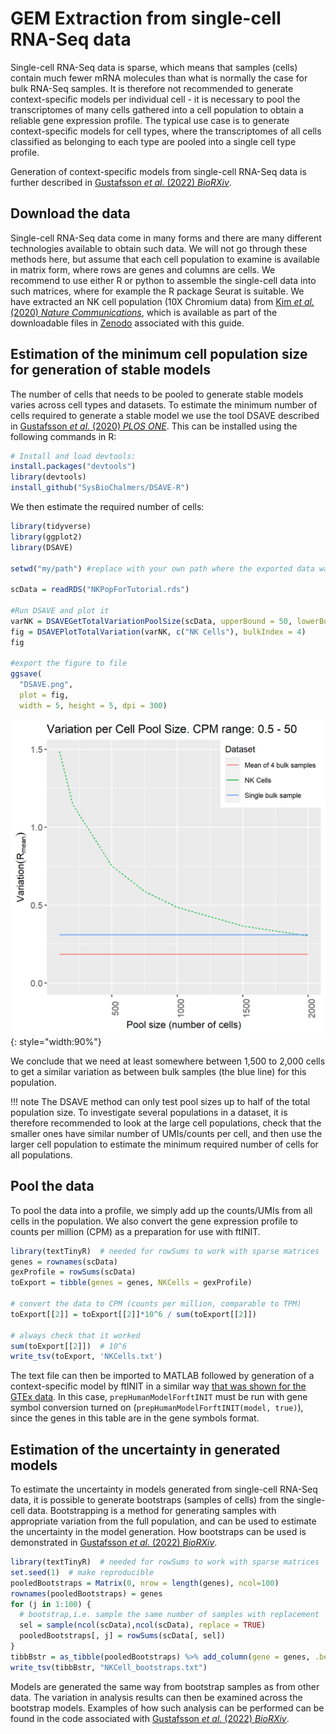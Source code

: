 # GEM Extraction from single-cell RNA-Seq data

Single-cell RNA-Seq data is sparse, which means that samples (cells) contain much fewer mRNA molecules than what is normally the case for bulk RNA-Seq samples. It is therefore not recommended to generate context-specific models per individual cell - it is necessary to pool the transcriptomes of many cells gathered into a cell population to obtain a reliable gene expression profile. The typical use case is to generate context-specific models for cell types, where the transcriptomes of all cells classified as belonging to each type are pooled into a single cell type profile.

Generation of context-specific models from single-cell RNA-Seq data is further described in [Gustafsson *et al.* (2022) *BioRXiv*](https://doi.org/10.1101/2022.04.25.489379).

## Download the data
Single-cell RNA-Seq data come in many forms and there are many different technologies available to obtain such data. We will not go through these methods here, but assume that each cell population to examine is available in matrix form, where rows are genes and columns are cells. We recommend to use either R or python to assemble the single-cell data into such matrices, where for example the R package Seurat is suitable. We have extracted an NK cell population (10X Chromium data) from [Kim *et al.* (2020) *Nature Communications*](https://www.nature.com/articles/s41467-020-16164-1), which is available as part of the downloadable files in [Zenodo](https://doi.org/10.5281/zenodo.6811073) associated with this guide.

## Estimation of the minimum cell population size for generation of stable models

The number of cells that needs to be pooled to generate stable models varies across cell types and datasets. To estimate the minimum number of cells required to generate a stable model we use the tool DSAVE described in [Gustafsson *et al.* (2020) *PLOS ONE*](https://journals.plos.org/plosone/article?id=10.1371/journal.pone.0243360). This can be installed using the following commands in R:


```R
# Install and load devtools:
install.packages("devtools")
library(devtools)
install_github("SysBioChalmers/DSAVE-R")
```

We then estimate the required number of cells:

```R
library(tidyverse)
library(ggplot2)
library(DSAVE)

setwd("my/path") #replace with your own path where the exported data was saved

scData = readRDS("NKPopForTutorial.rds")

#Run DSAVE and plot it
varNK = DSAVEGetTotalVariationPoolSize(scData, upperBound = 50, lowerBound = 5e-1)
fig = DSAVEPlotTotalVariation(varNK, c("NK Cells"), bulkIndex = 4)
fig

#export the figure to file
ggsave(
  "DSAVE.png",
  plot = fig,
  width = 5, height = 5, dpi = 300)
```

![GEM task comparison](img/DSAVE.png){: style="width:90%"}

We conclude that we need at least somewhere between 1,500 to 2,000 cells to get a similar variation as between bulk samples (the blue line) for this population. 

!!! note
	The DSAVE method can only test pool sizes up to half of the total population size. To investigate several populations in a dataset, it is therefore recommended to look at the large cell populations, check that the smaller ones have similar number of UMIs/counts per cell, and then use the larger cell population to estimate the minimum required number of cells for all populations.


## Pool the data

To pool the data into a profile, we simply add up the counts/UMIs from all cells in the population. We also convert the gene expression profile to counts per million (CPM) as a preparation for use with ftINIT.

```R
library(textTinyR)  # needed for rowSums to work with sparse matrices
genes = rownames(scData)
gexProfile = rowSums(scData)
toExport = tibble(genes = genes, NKCells = gexProfile)

# convert the data to CPM (counts per million, comparable to TPM)
toExport[[2]] = toExport[[2]]*10^6 / sum(toExport[[2]])

# always check that it worked
sum(toExport[[2]])  # 10^6
write_tsv(toExport, 'NKCells.txt')
```

The text file can then be imported to MATLAB followed by generation of a context-specific model by ftINIT in a similar way [that was shown for the GTEx data](gem_extraction.md). In this case, `prepHumanModelForftINIT` must be run with gene symbol conversion turned on (`prepHumanModelForftINIT(model, true)`), since the genes in this table are in the gene symbols format.

## Estimation of the uncertainty in generated models

To estimate the uncertainty in models generated from single-cell RNA-Seq data, it is possible to generate bootstraps (samples of cells) from the single-cell data. Bootstrapping is a method for generating samples with appropriate variation from the full population, and can be used to estimate the uncertainty in the model generation. How bootstraps can be used is demonstrated in [Gustafsson *et al.* (2022) *BioRXiv*](https://doi.org/10.1101/2022.04.25.489379).

```R
library(textTinyR)  # needed for rowSums to work with sparse matrices
set.seed(1)  # make reproducible
pooledBootstraps = Matrix(0, nrow = length(genes), ncol=100)
rownames(pooledBootstraps) = genes
for (j in 1:100) {
  # bootstrap,i.e. sample the same number of samples with replacement 
  sel = sample(ncol(scData),ncol(scData), replace = TRUE) 
  pooledBootstraps[, j] = rowSums(scData[, sel])
}
tibbBstr = as_tibble(pooledBootstraps) %>% add_column(gene = genes, .before = 1)
write_tsv(tibbBstr, "NKCell_bootstraps.txt")
```

Models are generated the same way from bootstrap samples as from other data. The variation in analysis results can then be examined across the bootstrap models. Examples of how such analysis can be performed can be found in the code associated with [Gustafsson *et al.* (2022) *BioRXiv*](https://doi.org/10.1101/2022.04.25.489379).






